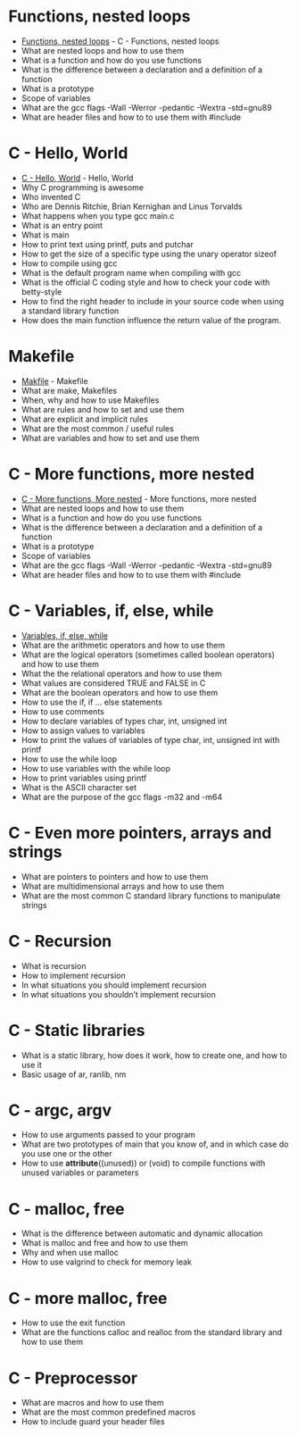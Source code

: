 # Functions, nested loops
- [Functions, nested loops](https://github.com/samdaphbynet/holbertonschool-low_level_programming/tree/master/functions_nested_loops) - C - Functions, nested loops<br/>
- What are nested loops and how to use them
- What is a function and how do you use functions
- What is the difference between a declaration and a definition of a function
- What is a prototype
- Scope of variables
- What are the gcc flags -Wall -Werror -pedantic -Wextra -std=gnu89
- What are header files and how to to use them with #include

# C - Hello, World
- [C - Hello, World](https://github.com/samdaphbynet/holbertonschool-low_level_programming/tree/master/hello_world) - Hello, World <br/>
- Why C programming is awesome
- Who invented C
- Who are Dennis Ritchie, Brian Kernighan and Linus Torvalds
- What happens when you type gcc main.c
- What is an entry point
- What is main
- How to print text using printf, puts and putchar
- How to get the size of a specific type using the unary operator sizeof
- How to compile using gcc
- What is the default program name when compiling with gcc
- What is the official C coding style and how to check your code with betty-style
- How to find the right header to include in your source code when using a standard library function
- How does the main function influence the return value of the program.
# Makefile
- [Makfile](https://github.com/samdaphbynet/holbertonschool-low_level_programming/tree/master/makefiles) - Makefile <br/>
- What are make, Makefiles
- When, why and how to use Makefiles
- What are rules and how to set and use them
- What are explicit and implicit rules
- What are the most common / useful rules
- What are variables and how to set and use them
# C - More functions, more nested
- [C - More functions, More nested](https://github.com/samdaphbynet/holbertonschool-low_level_programming/tree/master/more_functions_nested_loops) - More functions, more nested<br/>
- What are nested loops and how to use them
- What is a function and how do you use functions
- What is the difference between a declaration and a definition of a function
- What is a prototype
- Scope of variables
- What are the gcc flags -Wall -Werror -pedantic -Wextra -std=gnu89
- What are header files and how to to use them with #include
# C - Variables, if, else, while
- [Variables, if, else, while](https://github.com/samdaphbynet/holbertonschool-low_level_programming/tree/master/variables_if_else_while)<br/>
- What are the arithmetic operators and how to use them
- What are the logical operators (sometimes called boolean operators) and how to use them
- What the the relational operators and how to use them
- What values are considered TRUE and FALSE in C
- What are the boolean operators and how to use them
- How to use the if, if ... else statements
- How to use comments
- How to declare variables of types char, int, unsigned int
- How to assign values to variables
- How to print the values of variables of type char, int, unsigned int with printf
- How to use the while loop
- How to use variables with the while loop
- How to print variables using printf
- What is the ASCII character set
- What are the purpose of the gcc flags -m32 and -m64
# C - Even more pointers, arrays and strings
- What are pointers to pointers and how to use them
- What are multidimensional arrays and how to use them
- What are the most common C standard library functions to manipulate strings
# C - Recursion
- What is recursion
- How to implement recursion
- In what situations you should implement recursion
- In what situations you shouldn’t implement recursion
# C - Static libraries
- What is a static library, how does it work, how to create one, and how to use it
- Basic usage of ar, ranlib, nm
# C - argc, argv
- How to use arguments passed to your program
- What are two prototypes of main that you know of, and in which case do you use one or the other
- How to use __attribute__((unused)) or (void) to compile functions with unused variables or parameters
# C - malloc, free
- What is the difference between automatic and dynamic allocation
- What is malloc and free and how to use them
- Why and when use malloc
- How to use valgrind to check for memory leak
# C - more malloc, free
- How to use the exit function
- What are the functions calloc and realloc from the standard library and how to use them
# C - Preprocessor
- What are macros and how to use them
- What are the most common predefined macros
- How to include guard your header files
